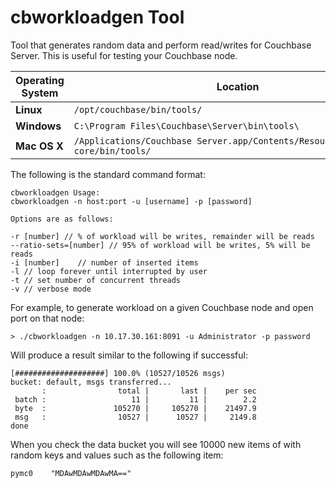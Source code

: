 
<a id="couchbase-admin-cmdline-cbworkloadgen"></a>

# cbworkloadgen Tool

Tool that generates random data and perform read/writes for Couchbase Server.
This is useful for testing your Couchbase node.

<a id="table-couchbase-admin-cmdline-cbworkloadgen-locs"></a>

Operating System | Location
-------------|----------------------------------------------------------------------------------
**Linux**    | `/opt/couchbase/bin/tools/`                                                      
**Windows**  | `C:\Program Files\Couchbase\Server\bin\tools\`                                   
**Mac OS X** | `/Applications/Couchbase Server.app/Contents/Resources/couchbase-core/bin/tools/`

The following is the standard command format:


```
cbworkloadgen Usage:
cbworkloadgen -n host:port -u [username] -p [password]

Options are as follows:

-r [number] // % of workload will be writes, remainder will be reads
--ratio-sets=[number] // 95% of workload will be writes, 5% will be reads
-i [number]    // number of inserted items
-l // loop forever until interrupted by user
-t // set number of concurrent threads
-v // verbose mode
```

For example, to generate workload on a given Couchbase node and open port on
that node:


```
> ./cbworkloadgen -n 10.17.30.161:8091 -u Administrator -p password
```

Will produce a result similar to the following if successful:


```
[####################] 100.0% (10527/10526 msgs)
bucket: default, msgs transferred...
       :                total |       last |    per sec
 batch :                   11 |         11 |        2.2
 byte  :               105270 |     105270 |    21497.9
 msg   :                10527 |      10527 |     2149.8
done
```

When you check the data bucket you will see 10000 new items of with random keys
and values such as the following item:


```
pymc0    "MDAwMDAwMDAwMA=="
```
